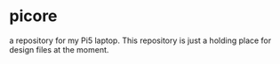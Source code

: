 # picore
a repository for my Pi5 laptop. 
This repository is just a holding place for design files at the moment.  
